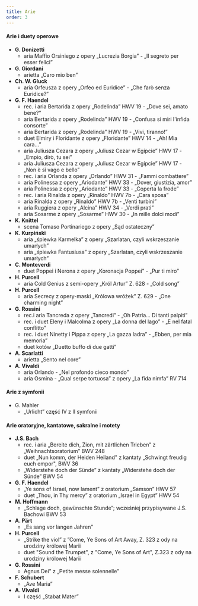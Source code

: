 ```yaml
---
title: Arie
order: 3
---
```


#### Arie i duety operowe

- **G. Donizetti**
  - aria Maffio Orsiniego z opery „Lucrezia Borgia” - „Il segreto per esser
    felici”
- **G. Giordani**
  - arietta „Caro mio ben”
- **Ch. W. Gluck**
  - aria Orfeusza z opery „Orfeo ed Euridice” - „Che farò senza Euridice?”
- **G. F. Haendel**
  - rec. i aria Bertarida z opery „Rodelinda” HWV 19 - „Dove sei, amato bene?”
  - aria Bertarida z opery „Rodelinda” HWV 19 - „Confusa si miri l'infida
    consorte”
  - aria Bertarida z opery „Rodelinda” HWV 19 - „Vivi, tiranno!”
  - duet Elmiry i Floridante z opery „Floridante” HWV 14 - „Ah! Mia cara…”
  - aria Juliusza Cezara z opery „Juliusz Cezar w Egipcie” HWV 17 - „Empio,
    dirò, tu sei”
  - aria Juliusza Cezara z opery „Juliusz Cezar w Egipcie” HWV 17 - „Non è sì
    vago e bello”
  - rec. i aria Orlanda z opery „Orlando” HWV 31 - „Fammi combattere”
  - aria Polinessa z opery „Ariodante” HWV 33 - „Dover, giustizia, amor”
  - aria Polinessa z opery „Ariodante” HWV 33 - „Coperta la frode”
  - rec. i aria Rinalda z opery „Rinaldo” HWV 7b - „Cara sposa”
  - aria Rinalda z opery „Rinaldo” HWV 7b - „Venti turbini”
  - aria Ruggiera z opery „Alcina” HWV 34 - „Verdi prati”
  - aria Sosarme z opery „Sosarme” HWV 30 - „In mille dolci modi”
- **K. Knittel**
  - scena Tomaso Portinariego z opery „Sąd ostateczny”
- **K. Kurpiński**
  - aria „śpiewka Karmelka” z opery „Szarlatan, czyli wskrzeszanie umarłych”
  - aria „śpiewka Fantusiusa” z opery „Szarlatan, czyli wskrzeszanie umarłych”
- **C. Monteverdi**
  - duet Poppei i Nerona z opery „Koronacja Poppei” - „Pur ti miro”
- **H. Purcell**
  - aria Cold Genius z semi-opery „Król Artur” Z. 628 - „Cold song”
- **H. Purcell**
  - aria Secrecy z opery-maski „Królowa wróżek” Z. 629 - „One charming night”
- **G. Rossini**
  - rec.i aria Tancreda z opery „Tancredi” - „Oh Patria… Di tanti palpiti”
  - rec. i duet Eleny i Malcolma z opery „La donna del lago” - „E nel fatal
    conflitto”
  - rec. i duet Ninetty i Pippa z opery „La gazza ladra” - „Ebben, per mia
    memoria”
  - duet kotów „Duetto buffo di due gatti”
- **A. Scarlatti**
  - arietta „Sento nel core”
- **A. Vivaldi**
  - aria Orlando - „Nel profondo cieco mondo”
  - aria Osmina - „Qual serpe tortuosa” z opery „La fida nimfa” RV 714

#### Arie z symfonii

- G. Mahler
  - „Urlicht” część IV z II symfonii

#### Arie oratoryjne, kantatowe, sakralne i motety

- **J.S. Bach**
  - rec. i aria „Bereite dich, Zion, mit zärtlichen Trieben” z
    „Weihnachtsoratorium” BWV 248
  - duet „Nun komm, der Heiden Heiland" z kantaty „Schwingt freudig euch empor",
    BWV 36
  - „Widerstehe doch der Sünde” z kantaty „Widerstehe doch der Sünde” BWV 54
- **G. F. Haendel**
  - „Ye sons of Israel, now lament” z oratorium „Samson” HWV 57
  - duet „Thou, in Thy mercy” z oratorium „Israel in Egypt” HWV 54
- **M. Hoffmann**
  - „Schlage doch, gewünschte Stunde”; wcześniej przypisywane J.S. Bachowi BWV
    53
- **A. Pärt**
  - „Es sang vor langen Jahren”
- **H. Purcell**
  - „Strike the viol” z ”Come, Ye Sons of Art Away, Z. 323 z ody na urodziny
    królowej Marii
  - duet "Sound the Trumpet", z "Come, Ye Sons of Art", Z.323 z ody na urodziny
    królowej Marii
- **G. Rossini**
  - Agnus Dei” z „Petite messe solennelle”
- **F. Schubert**
  - „Ave Maria”
- **A. Vivaldi**
  - I część „Stabat Mater”

